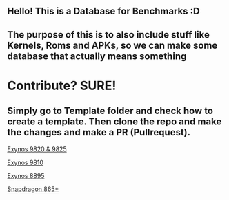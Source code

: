 ## Hello! This is a Database for Benchmarks :D

## The purpose of this is to also include stuff like Kernels, Roms and APKs, so we can make some database that actually means something

# Contribute? SURE!
## Simply go to Template folder and check how to create a template. Then clone the repo and make the changes and make a PR (Pullrequest).

[Exynos 9820 & 9825](./9820/readme.md)

[Exynos 9810](./9810/readme.md)

[Exynos 8895](./8895/readme.md)

[Snapdragon 865+](./865+/readme.md)
